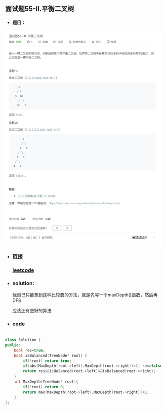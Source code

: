 ##   面试题55-II.平衡二叉树

- #### 题目：

![add image](https://github.com/hexing2333/Leetcode-cpp/raw/master/img/面试题55-II.平衡二叉树.png)
- ### 链接

  ### [leetcode](https://leetcode-cn.com/problems/ping-heng-er-cha-shu-lcof/)

- ###  solution:

  我自己只能想到这种比较蠢的方法，就是先写一个maxDepth()函数，然后再DFS

  应该还有更好的算法

- ### code

```c++

class Solution {
public:
    bool res=true;
    bool isBalanced(TreeNode* root) {
        if(!root) return true;
        if(abs(MaxDepth(root->left)-MaxDepth(root->right))>1) res=false;
        return res&&isBalanced(root->left)&&isBalanced(root->right);
    }
    int MaxDepth(TreeNode* root){
        if(!root) return 0;
        return max(MaxDepth(root->left),MaxDepth(root->right))+1;
    }
};
```
